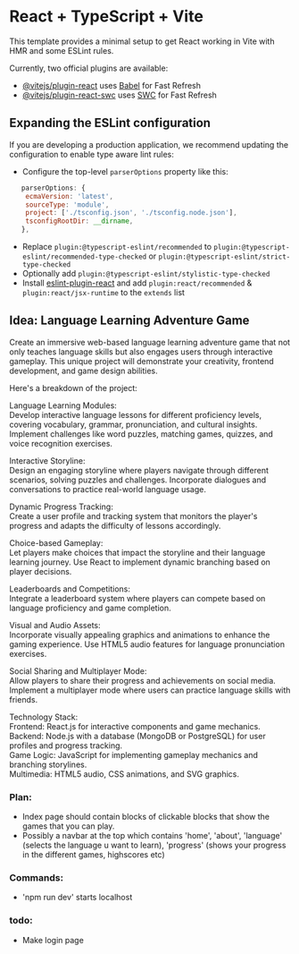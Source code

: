 # React + TypeScript + Vite

This template provides a minimal setup to get React working in Vite with HMR and some ESLint rules.

Currently, two official plugins are available:

- [@vitejs/plugin-react](https://github.com/vitejs/vite-plugin-react/blob/main/packages/plugin-react/README.md) uses [Babel](https://babeljs.io/) for Fast Refresh
- [@vitejs/plugin-react-swc](https://github.com/vitejs/vite-plugin-react-swc) uses [SWC](https://swc.rs/) for Fast Refresh

## Expanding the ESLint configuration

If you are developing a production application, we recommend updating the configuration to enable type aware lint rules:

- Configure the top-level `parserOptions` property like this:

```js
   parserOptions: {
    ecmaVersion: 'latest',
    sourceType: 'module',
    project: ['./tsconfig.json', './tsconfig.node.json'],
    tsconfigRootDir: __dirname,
   },
```

- Replace `plugin:@typescript-eslint/recommended` to `plugin:@typescript-eslint/recommended-type-checked` or `plugin:@typescript-eslint/strict-type-checked`
- Optionally add `plugin:@typescript-eslint/stylistic-type-checked`
- Install [eslint-plugin-react](https://github.com/jsx-eslint/eslint-plugin-react) and add `plugin:react/recommended` & `plugin:react/jsx-runtime` to the `extends` list

## Idea: Language Learning Adventure Game

Create an immersive web-based language learning adventure game that not only teaches language skills but also engages users through interactive gameplay. This unique project will demonstrate your creativity, frontend development, and game design abilities.

Here's a breakdown of the project: <br>

Language Learning Modules: <br>
Develop interactive language lessons for different proficiency levels, covering vocabulary, grammar, pronunciation, and cultural insights.
Implement challenges like word puzzles, matching games, quizzes, and voice recognition exercises.

Interactive Storyline: <br>
Design an engaging storyline where players navigate through different scenarios, solving puzzles and challenges.
Incorporate dialogues and conversations to practice real-world language usage.

Dynamic Progress Tracking: <br>
Create a user profile and tracking system that monitors the player's progress and adapts the difficulty of lessons accordingly.

Choice-based Gameplay: <br>
Let players make choices that impact the storyline and their language learning journey.
Use React to implement dynamic branching based on player decisions.

Leaderboards and Competitions: <br>
Integrate a leaderboard system where players can compete based on language proficiency and game completion.

Visual and Audio Assets: <br>
Incorporate visually appealing graphics and animations to enhance the gaming experience.
Use HTML5 audio features for language pronunciation exercises.

Social Sharing and Multiplayer Mode: <br>
Allow players to share their progress and achievements on social media. Implement a multiplayer mode where users can practice language skills with friends.

Technology Stack: <br>
Frontend: React.js for interactive components and game mechanics. <br>
Backend: Node.js with a database (MongoDB or PostgreSQL) for user profiles and progress tracking. <br>
Game Logic: JavaScript for implementing gameplay mechanics and branching storylines. <br>
Multimedia: HTML5 audio, CSS animations, and SVG graphics.

### Plan:

- Index page should contain blocks of clickable blocks that show the games that you can play.
- Possibly a navbar at the top which contains 'home', 'about', 'language' (selects the language u want to learn), 'progress' (shows your progress in the different games, highscores etc)

### Commands:

- 'npm run dev' starts localhost

### todo:
- Make login page
